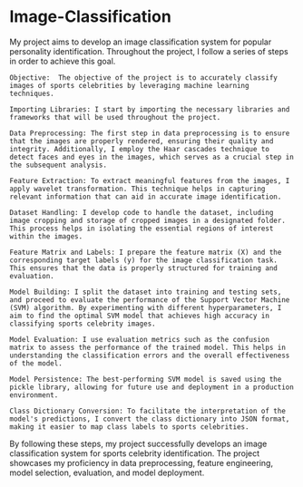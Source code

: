 # Image-Classification

My project aims to develop an image classification system for popular personality identification. Throughout the project, I follow a series of steps in order to achieve this goal.

    Objective:  The objective of the project is to accurately classify images of sports celebrities by leveraging machine learning techniques.

    Importing Libraries: I start by importing the necessary libraries and frameworks that will be used throughout the project.

    Data Preprocessing: The first step in data preprocessing is to ensure that the images are properly rendered, ensuring their quality and integrity. Additionally, I employ the Haar cascades technique to detect faces and eyes in the images, which serves as a crucial step in the subsequent analysis.

    Feature Extraction: To extract meaningful features from the images, I apply wavelet transformation. This technique helps in capturing relevant information that can aid in accurate image identification.

    Dataset Handling: I develop code to handle the dataset, including image cropping and storage of cropped images in a designated folder. This process helps in isolating the essential regions of interest within the images.

    Feature Matrix and Labels: I prepare the feature matrix (X) and the corresponding target labels (y) for the image classification task. This ensures that the data is properly structured for training and evaluation.

    Model Building: I split the dataset into training and testing sets, and proceed to evaluate the performance of the Support Vector Machine (SVM) algorithm. By experimenting with different hyperparameters, I aim to find the optimal SVM model that achieves high accuracy in classifying sports celebrity images.

    Model Evaluation: I use evaluation metrics such as the confusion matrix to assess the performance of the trained model. This helps in understanding the classification errors and the overall effectiveness of the model.

    Model Persistence: The best-performing SVM model is saved using the pickle library, allowing for future use and deployment in a production environment.

    Class Dictionary Conversion: To facilitate the interpretation of the model's predictions, I convert the class dictionary into JSON format, making it easier to map class labels to sports celebrities.

By following these steps, my project successfully develops an image classification system for sports celebrity identification. The project showcases my proficiency in data preprocessing, feature engineering, model selection, evaluation, and model deployment.
